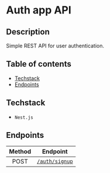 # Auth app API

## Description

Simple REST API for user authentication.

## Table of contents

- [Techstack](#techstack)
- [Endpoints](#endpoints)

## Techstack

- `Nest.js`

## Endpoints

| Method |              Endpoint              |
| :----: | :--------------------------------: |
|  POST  | [`/auth/signup`](./docs/signup.md) |
